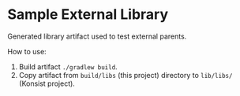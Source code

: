 # Sample External Library

Generated library artifact used to test external parents.

How to use:
1. Build artifact `./gradlew build`. 
2. Copy artifact from `build/libs` (this project) directory to `lib/libs/` (Konsist project).


